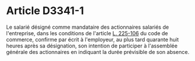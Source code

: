 # Article D3341-1

Le salarié désigné comme mandataire des actionnaires salariés de l'entreprise, dans les conditions de l'article [L. 225-106][1] du code de commerce, confirme par écrit à l'employeur, au plus tard quarante huit heures après sa désignation, son intention de participer à l'assemblée générale des actionnaires en indiquant la durée prévisible de son absence.

 [1]: /affichCodeArticle.do?cidTexte=LEGITEXT000005634379&idArticle=LEGIARTI000006224838&dateTexte=&categorieLien=cid